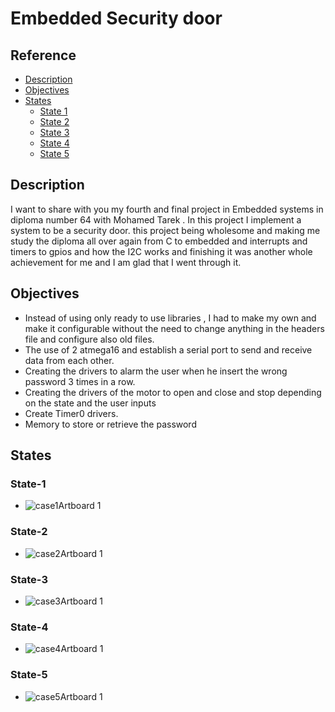 # Embedded Security door
## Reference
- [Description](#Description)
- [Objectives](#Objectives)
- [States](#States)
  - [State 1](#State-1)
  - [State 2](#State-2)
  - [State 3](#State-3)
  - [State 4](#State-4)
  - [State 5](#State-5)

## Description
I want to share with you my fourth and final project in Embedded systems in diploma number 64 with Mohamed Tarek .
In this project I implement a system to be a security door.
this project being wholesome and making me study the diploma all over again from C to embedded and interrupts and timers to gpios and how the I2C works and finishing it was another whole achievement for me and I am glad that I went through it.

## Objectives
- Instead of using only ready to use libraries , I had to make my own and make it configurable without the need to change anything in the headers file and configure also old files.
- The use of 2 atmega16 and establish a serial port to send and receive data from each other.
- Creating the drivers to alarm the user when he insert the wrong password 3 times in a row.
- Creating the drivers of the motor to open and close and stop depending on the state and the user inputs
- Create Timer0 drivers.
- Memory to store or retrieve the password
## States
### State-1
- ![case1Artboard 1](https://user-images.githubusercontent.com/64339763/193853947-688881da-af1f-4aeb-92f4-eb0e1e5aa1dc.png)
### State-2
- ![case2Artboard 1](https://user-images.githubusercontent.com/64339763/193853950-e5088784-7ecd-456d-9892-953c011f8c26.png)
### State-3
- ![case3Artboard 1](https://user-images.githubusercontent.com/64339763/193853952-9703494e-c894-4cc7-9ce9-7a2d3f385fbf.png)
### State-4
- ![case4Artboard 1](https://user-images.githubusercontent.com/64339763/193853959-cdfaa293-91ea-4dfb-9998-cd13e67b8fd4.png)
### State-5
- ![case5Artboard 1](https://user-images.githubusercontent.com/64339763/193853964-5120b895-4a2b-4457-aea1-5135ee937e35.png)


